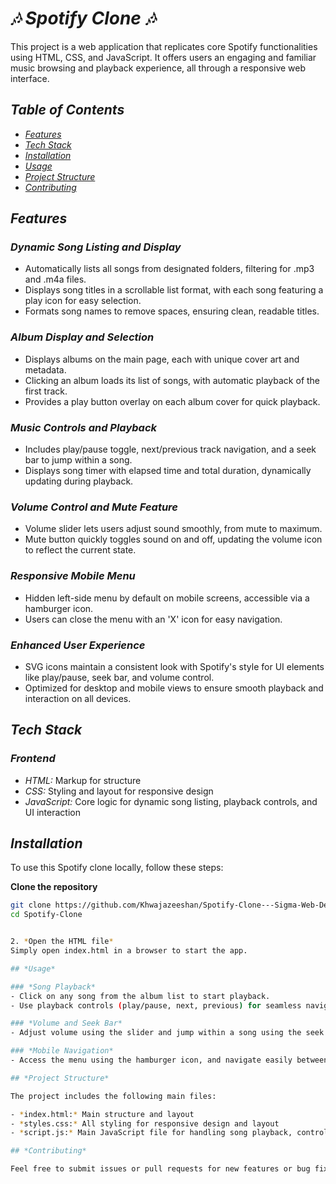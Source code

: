 # *🎶 Spotify Clone 🎶*

This project is a web application that replicates core Spotify functionalities using HTML, CSS, and JavaScript. It offers users an engaging and familiar music browsing and playback experience, all through a responsive web interface.

## *Table of Contents*
- [*Features*](#features)
- [*Tech Stack*](#tech-stack)
- [*Installation*](#installation)
- [*Usage*](#usage)
- [*Project Structure*](#project-structure)
- [*Contributing*](#contributing)

## *Features*

### *Dynamic Song Listing and Display*
- Automatically lists all songs from designated folders, filtering for .mp3 and .m4a files.
- Displays song titles in a scrollable list format, with each song featuring a play icon for easy selection.
- Formats song names to remove spaces, ensuring clean, readable titles.

### *Album Display and Selection*
- Displays albums on the main page, each with unique cover art and metadata.
- Clicking an album loads its list of songs, with automatic playback of the first track.
- Provides a play button overlay on each album cover for quick playback.

### *Music Controls and Playback*
- Includes play/pause toggle, next/previous track navigation, and a seek bar to jump within a song.
- Displays song timer with elapsed time and total duration, dynamically updating during playback.

### *Volume Control and Mute Feature*
- Volume slider lets users adjust sound smoothly, from mute to maximum.
- Mute button quickly toggles sound on and off, updating the volume icon to reflect the current state.

### *Responsive Mobile Menu*
- Hidden left-side menu by default on mobile screens, accessible via a hamburger icon.
- Users can close the menu with an 'X' icon for easy navigation.

### *Enhanced User Experience*
- SVG icons maintain a consistent look with Spotify's style for UI elements like play/pause, seek bar, and volume control.
- Optimized for desktop and mobile views to ensure smooth playback and interaction on all devices.

## *Tech Stack*

### *Frontend*
- *HTML:* Markup for structure
- *CSS:* Styling and layout for responsive design
- *JavaScript:* Core logic for dynamic song listing, playback controls, and UI interaction

## *Installation*

To use this Spotify clone locally, follow these steps:



**Clone the repository**
   ```bash
 git clone https://github.com/Khwajazeeshan/Spotify-Clone---Sigma-Web-Development-Project.git 
   cd Spotify-Clone


2. *Open the HTML file*  
   Simply open index.html in a browser to start the app.

## *Usage*

### *Song Playback*
- Click on any song from the album list to start playback.
- Use playback controls (play/pause, next, previous) for seamless navigation.

### *Volume and Seek Bar*
- Adjust volume using the slider and jump within a song using the seek bar.

### *Mobile Navigation*
- Access the menu using the hamburger icon, and navigate easily between albums and songs.

## *Project Structure*

The project includes the following main files:

- *index.html:* Main structure and layout
- *styles.css:* All styling for responsive design and layout
- *script.js:* Main JavaScript file for handling song playback, controls, and album display

## *Contributing*

Feel free to submit issues or pull requests for new features or bug fixes. Contributions to enhance functionality or improve performance are always welcome.

